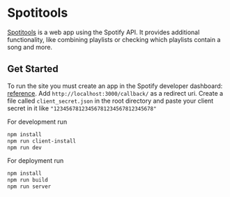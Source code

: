 # Spotitools
[Spotitools](https://www.spotitools.com) is a web app using the Spotify API. It provides additional functionality, like combining playlists or checking which playlists contain a song and more.

## Get Started
To run the site you must create an app in the Spotify developer dashboard: [reference](https://developer.spotify.com/documentation/general/guides/authorization/app-settings/).
Add `http://localhost:3000/callback/` as a redirect uri.
Create a file called `client_secret.json` in the root directory and paste your client secret in it like `"12345678123456781234567812345678"`

For development run
```bash
npm install
npm run client-install
npm run dev
```

For deployment run
```bash
npm install
npm run build
npm run server
```